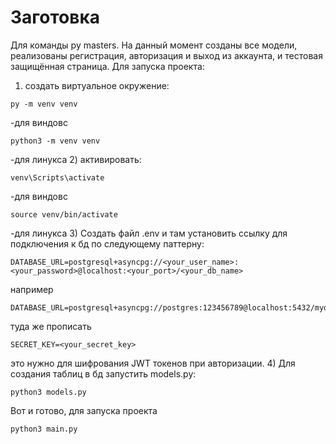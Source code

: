 # Заготовка

Для команды py masters.
На данный момент созданы все модели, реализованы регистрация, авторизация и выход из аккаунта, и тестовая защищённая страница.
Для запуска проекта:
1) создать виртуальное окружение:
```commandline
py -m venv venv
```
-для виндовс
```commandline
python3 -m venv venv
```
-для линукса
2) активировать:
```commandline
venv\Scripts\activate
```
-для виндовс

```commandline
source venv/bin/activate
```
-для линукса
3) Создать файл .env и там установить ссылку для подключения к бд по следующему паттерну:
```
DATABASE_URL=postgresql+asyncpg://<your_user_name>:<your_password>@localhost:<your_port>/<your_db_name>
```
например
```
DATABASE_URL=postgresql+asyncpg://postgres:123456789@localhost:5432/mydb
```
туда же прописать
```
SECRET_KEY=<your_secret_key>
```
это нужно для шифрования JWT токенов при авторизации.
4) Для создания таблиц в бд запустить models.py:
```commandline
python3 models.py
```

Вот и готово, для запуска проекта 
```commandline
python3 main.py
```
